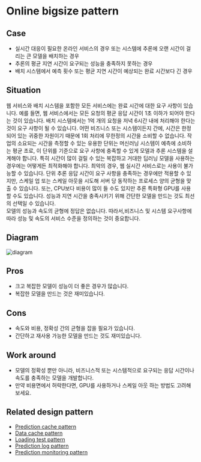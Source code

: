 # Online bigsize pattern

## Case
- 실시간 대응이 필요한 온라인 서비스의 경우 또는 시스템에 추론에 오랜 시간이 걸리는 큰 모델을 배치하는 경우
- 추론의 평균 지연 시간이 요구되는 성능을 충족하지 못하는 경우
- 배치 시스템에서 예측 횟수 또는 평균 지연 시간이 예상되는 완료 시간보다 긴 경우

## Situation
웹 서비스와 배치 시스템을 포함한 모든 서비스에는 완료 시간에 대한 요구 사항이 있습니다. 예를 들면, 웹 서비스에서는 모든 요청의 평균 응답 시간이 1초 이하가 되어야 한다는 것이 있습니다. 배치 시스템에서는 1억 개의 요청을 저녁 6시간 내에 처리해야 한다는 것이 요구 사항이 될 수 있습니다. 
어떤 비즈니스 또는 시스템이든지 간에, 시간은 한정되어 있는 귀중한 자원이기 때문에 1회 처리에 무한정의 시간을 소비할 수 없습니다. 작업의 소요되는 시간을 측정할 수 있는 유용한 단위는 머신러닝 시스템이 예측에 소비하는 평균 초로, 이 단위를 기준으로 요구 사항에 충족할 수 있게 모델과 추론 시스템을 설계해야 합니다. 특히 시간이 많이 걸릴 수 있는 복잡하고 거대한 딥러닝 모델을 사용하는 경우에는 어떻게든 최적화해야 합니다. 최악의 경우, 웹 실시간 서비스로는 사용이 불가능할 수 있습니다.
단위 추론 응답 시간이 요구 사항을 충족하는 경우에만 적용할 수 있지만, 스케일 업 또는 스케일 아웃을 시도해 서버 당 동작하는 프로세스 양의 균형을 맞출 수 있습니다. 또는, CPU보다 비용이 많이 들 수도 있지만 추론 특화형 GPU를 사용할 수도 있습니다. 성능과 지연 시간을 충족시키기 위해 간단한 모델을 만드는 것도 최선의 선택일 수 있습니다.<br>
모델의 성능과 속도의 균형에 정답은 없습니다. 따라서,비즈니스 및 시스템 요구사항에 따라 성능 및 속도의 서비스 수준을 정의하는 것이 중요합니다.

## Diagram
![diagram](diagram.png)


## Pros
- 크고 복잡한 모델이 성능이 더 좋은 경우가 많습니다.
- 복잡한 모델을 만드는 것은 재미있습니다.

## Cons
- 속도와 비용, 정확성 간의 균형을 잡을 필요가 있습니다.
- 간단하고 재사용 가능한 모델을 만드는 것도 재미있습니다.

## Work around
- 모델의 정확성 뿐만 아니라, 비즈니스적 또는 시스템적으로 요구되는 응답 시간이나 속도를 충족하는 모델을 개발합니다.
- 만약 비용면에서 허락한다면, GPU를 사용하거나 스케일 아웃 하는 방법도 고려해보세요.

## Related design pattern
- [Prediction cache pattern](./../../Prediction-cache-pattern/design_ko.md)
- [Data cache pattern](./../../Data-cache-pattern/design_ko.md)
- [Loading test pattern](./../../../QA-patterns/Loading-test-pattern/design_ko.md)
- [Prediction log pattern](./../../../Operation-patterns/Prediction-log-pattern/design_ko.md)
- [Prediction monitoring pattern](./../../../Operation-patterns/Prediction-monitoring-pattern/design_en.ko)
